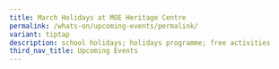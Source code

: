 ```yaml
---
title: March Holidays at MOE Heritage Centre
permalink: /whats-on/upcoming-events/permalink/
variant: tiptap
description: school holidays; holidays programme; free activities
third_nav_title: Upcoming Events
---
```

<p></p>
<p></p>